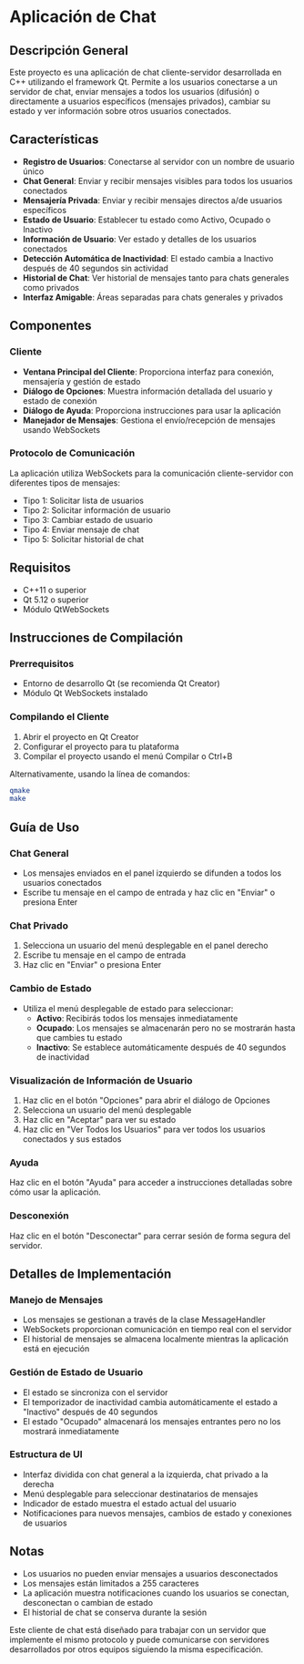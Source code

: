 # Aplicación de Chat

## Descripción General
Este proyecto es una aplicación de chat cliente-servidor desarrollada en C++ utilizando el framework Qt. Permite a los usuarios conectarse a un servidor de chat, enviar mensajes a todos los usuarios (difusión) o directamente a usuarios específicos (mensajes privados), cambiar su estado y ver información sobre otros usuarios conectados.

## Características
- **Registro de Usuarios**: Conectarse al servidor con un nombre de usuario único
- **Chat General**: Enviar y recibir mensajes visibles para todos los usuarios conectados
- **Mensajería Privada**: Enviar y recibir mensajes directos a/de usuarios específicos
- **Estado de Usuario**: Establecer tu estado como Activo, Ocupado o Inactivo
- **Información de Usuario**: Ver estado y detalles de los usuarios conectados
- **Detección Automática de Inactividad**: El estado cambia a Inactivo después de 40 segundos sin actividad
- **Historial de Chat**: Ver historial de mensajes tanto para chats generales como privados
- **Interfaz Amigable**: Áreas separadas para chats generales y privados

## Componentes

### Cliente
- **Ventana Principal del Cliente**: Proporciona interfaz para conexión, mensajería y gestión de estado
- **Diálogo de Opciones**: Muestra información detallada del usuario y estado de conexión
- **Diálogo de Ayuda**: Proporciona instrucciones para usar la aplicación
- **Manejador de Mensajes**: Gestiona el envío/recepción de mensajes usando WebSockets

### Protocolo de Comunicación
La aplicación utiliza WebSockets para la comunicación cliente-servidor con diferentes tipos de mensajes:
- Tipo 1: Solicitar lista de usuarios
- Tipo 2: Solicitar información de usuario
- Tipo 3: Cambiar estado de usuario
- Tipo 4: Enviar mensaje de chat
- Tipo 5: Solicitar historial de chat

## Requisitos
- C++11 o superior
- Qt 5.12 o superior
- Módulo QtWebSockets

## Instrucciones de Compilación

### Prerrequisitos
- Entorno de desarrollo Qt (se recomienda Qt Creator)
- Módulo Qt WebSockets instalado

### Compilando el Cliente
1. Abrir el proyecto en Qt Creator
2. Configurar el proyecto para tu plataforma
3. Compilar el proyecto usando el menú Compilar o Ctrl+B

Alternativamente, usando la línea de comandos:
```bash
qmake
make
```


## Guía de Uso

### Chat General
- Los mensajes enviados en el panel izquierdo se difunden a todos los usuarios conectados
- Escribe tu mensaje en el campo de entrada y haz clic en "Enviar" o presiona Enter

### Chat Privado
1. Selecciona un usuario del menú desplegable en el panel derecho
2. Escribe tu mensaje en el campo de entrada
3. Haz clic en "Enviar" o presiona Enter

### Cambio de Estado
- Utiliza el menú desplegable de estado para seleccionar:
  - **Activo**: Recibirás todos los mensajes inmediatamente
  - **Ocupado**: Los mensajes se almacenarán pero no se mostrarán hasta que cambies tu estado
  - **Inactivo**: Se establece automáticamente después de 40 segundos de inactividad

### Visualización de Información de Usuario
1. Haz clic en el botón "Opciones" para abrir el diálogo de Opciones
2. Selecciona un usuario del menú desplegable
3. Haz clic en "Aceptar" para ver su estado
4. Haz clic en "Ver Todos los Usuarios" para ver todos los usuarios conectados y sus estados

### Ayuda
Haz clic en el botón "Ayuda" para acceder a instrucciones detalladas sobre cómo usar la aplicación.

### Desconexión
Haz clic en el botón "Desconectar" para cerrar sesión de forma segura del servidor.

## Detalles de Implementación

### Manejo de Mensajes
- Los mensajes se gestionan a través de la clase MessageHandler
- WebSockets proporcionan comunicación en tiempo real con el servidor
- El historial de mensajes se almacena localmente mientras la aplicación está en ejecución

### Gestión de Estado de Usuario
- El estado se sincroniza con el servidor
- El temporizador de inactividad cambia automáticamente el estado a "Inactivo" después de 40 segundos
- El estado "Ocupado" almacenará los mensajes entrantes pero no los mostrará inmediatamente

### Estructura de UI
- Interfaz dividida con chat general a la izquierda, chat privado a la derecha
- Menú desplegable para seleccionar destinatarios de mensajes
- Indicador de estado muestra el estado actual del usuario
- Notificaciones para nuevos mensajes, cambios de estado y conexiones de usuarios

## Notas
- Los usuarios no pueden enviar mensajes a usuarios desconectados
- Los mensajes están limitados a 255 caracteres
- La aplicación muestra notificaciones cuando los usuarios se conectan, desconectan o cambian de estado
- El historial de chat se conserva durante la sesión

Este cliente de chat está diseñado para trabajar con un servidor que implemente el mismo protocolo y puede comunicarse con servidores desarrollados por otros equipos siguiendo la misma especificación.